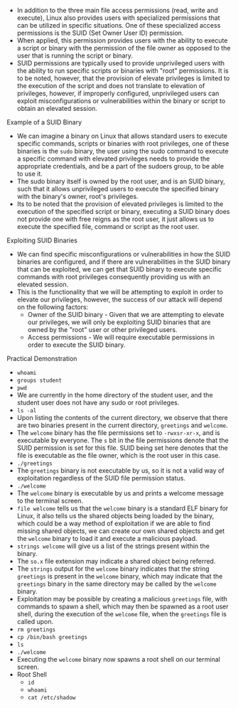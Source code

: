 - In addition to the three main file access permissions (read, write and execute), Linux also provides users with specialized permissions that can be utilized in specific situations. One of these specialized access permissions is the SUID (Set Owner User ID) permission.
- When applied, this permission provides users with the ability to execute a script or binary with the permission of the file owner as opposed to the user that is running the script or binary.
- SUID permissions are typically used to provide unprivileged users with the ability to run specific scripts or binaries with "root" permissions. It is to be noted, however, that the provision of elevate privileges is limited to the execution of the script and does not translate to elevation of privileges, however, if improperly configured, unprivileged users can exploit misconfigurations or vulnerabilities within the binary or script to obtain an elevated session.

Example of a SUID Binary
- We can imagine a binary on Linux that allows standard users to execute specific commands, scripts or binaries with root privileges, one of these binaries is the `sudo` binary, the user using the sudo command to execute a specific command with elevated privileges needs to provide the appropriate credentials, and be a part of the sudoers group, to be able to use it.
- The sudo binary itself is owned by the root user, and is an SUID binary, such that it allows unprivileged users to execute the specified binary with the binary's owner, root's privileges.
- Its to be noted that the provision of elevated privileges is limited to the execution of the specified script or binary, executing a SUID binary does not provide one with free reigns as the root user, it just allows us to execute the specified file, command or script as the root user.

Exploiting SUID Binaries
- We can find specific misconfigurations or vulnerabilities in how the SUID binaries are configured, and if there are vulnerabilities in the SUID binary that can be exploited, we can get that SUID binary to execute specific commands with root privileges consequently providing us with an elevated session.
- This is the functionality that we will be attempting to exploit in order to elevate our privileges, however, the success of our attack will depend on the following factors:
	- Owner of the SUID binary - Given that we are attempting to elevate our privileges, we will only be exploiting SUID binaries that are owned by the "root" user or other privileged users.
	- Access permissions - We will require executable permissions in order to execute the SUID binary.

Practical Demonstration
- `whoami`
- `groups student`
- `pwd`
- We are currently in the home directory of the student user, and the student user does not have any sudo or root privileges.
- `ls -al`
- Upon listing the contents of the current directory, we observe that there are two binaries present in the current directory, `greetings` and `welcome`.
- The `welcome` binary has the file permissions set to `-rwxsr-xr-x`, and is executable by everyone. The `s` bit in the file permissions denote that the SUID permission is set for this file. SUID being set here denotes that the file is executable as the file owner, which is the root user in this case.
- `./greetings`
- The `greetings` binary is not executable by us, so it is not a valid way of exploitation regardless of the SUID file permission status.
- `./welcome`
- The `welcome` binary is executable by us and prints a welcome message to the terminal screen.
- `file welcome` tells us that the `welcome` binary is a standard ELF binary for Linux, it also tells us the shared objects being loaded by the binary, which could be a way method of exploitation if we are able to find missing shared objects, we can create our own shared objects and get the `welcome` binary to load it and execute a malicious payload.
- `strings welcome` will give us a list of the strings present within the binary.
- The `so.x` file extension may indicate a shared object being referred.
- The `strings` output for the `welcome` binary indicates that the string `greetings` is present in the `welcome` binary, which may indicate that the `greetings` binary in the same directory may be called by the `welcome` binary.
- Exploitation may be possible by creating a malicious `greetings` file, with commands to spawn a shell, which may then be spawned as a root user shell, during the execution of the `welcome` file, when the `greetings` file is called upon.
- `rm greetings`
- `cp /bin/bash greetings`
- `ls`
- `./welcome`
- Executing the `welcome` binary now spawns a root shell on our terminal screen.
- Root Shell
	- `id`
	- `whoami`
	- `cat /etc/shadow`